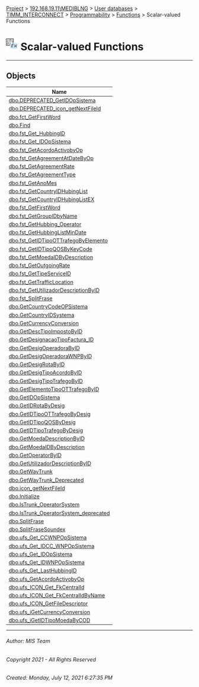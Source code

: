 #### 

[Project](../../../../../../index.md) > [192.168.19.11\\MEDIBLNG](../../../../../index.md) > [User databases](../../../../index.md) > [TIMM_INTERCONNECT](../../../index.md) > [Programmability](../../index.md) > [Functions](../index.md) > Scalar-valued Functions

# ![Scalar-valued Functions](../../../../../../Images/Function_Scalar32.png) Scalar-valued Functions

---

## <a name="#objects"></a>Objects

| Name |
|---|
| [dbo.DEPRECATED_GetIDOpSistema](DEPRECATED_GetIDOpSistema.md) |
| [dbo.DEPRECATED_icon_getNextFileId](DEPRECATED_icon_getNextFileId.md) |
| [dbo.fct_GetFirstWord](fct_GetFirstWord.md) |
| [dbo.Find](Find.md) |
| [dbo.fst_Get_HubbingID](fst_Get_HubbingID.md) |
| [dbo.fst_Get_IDOpSistema](fst_Get_IDOpSistema.md) |
| [dbo.fst_GetAcordoActivobyOp](fst_GetAcordoActivobyOp.md) |
| [dbo.fst_GetAgreementAtDateByOp](fst_GetAgreementAtDateByOp.md) |
| [dbo.fst_GetAgreementRate](fst_GetAgreementRate.md) |
| [dbo.fst_GetAgreementType](fst_GetAgreementType.md) |
| [dbo.fst_GetAnoMes](fst_GetAnoMes.md) |
| [dbo.fst_GetCountryIDHubingList](fst_GetCountryIDHubingList.md) |
| [dbo.fst_GetCountryIDHubingListEX](fst_GetCountryIDHubingListEX.md) |
| [dbo.fst_GetFirstWord](fst_GetFirstWord.md) |
| [dbo.fst_GetGroupIDbyName](fst_GetGroupIDbyName.md) |
| [dbo.fst_GetHubbing_Operator](fst_GetHubbing_Operator.md) |
| [dbo.fst_GetHubbingListMinDate](fst_GetHubbingListMinDate.md) |
| [dbo.fst_GetIDTipoOTTrafegoByElemento](fst_GetIDTipoOTTrafegoByElemento.md) |
| [dbo.fst_GetIDTipoQOSByKeyCode](fst_GetIDTipoQOSByKeyCode.md) |
| [dbo.fst_GetMoedaIDByDescription](fst_GetMoedaIDByDescription.md) |
| [dbo.fst_GetOutgoingRate](fst_GetOutgoingRate.md) |
| [dbo.fst_GetTipeServiceID](fst_GetTipeServiceID.md) |
| [dbo.fst_GetTrafficLocation](fst_GetTrafficLocation.md) |
| [dbo.fst_GetUtilizadorDescriptionByID](fst_GetUtilizadorDescriptionByID.md) |
| [dbo.fst_SplitFrase](fst_SplitFrase.md) |
| [dbo.GetCountryCodeOPSistema](GetCountryCodeOPSistema.md) |
| [dbo.GetCountryIDSystema](GetCountryIDSystema.md) |
| [dbo.GetCurrencyConversion](GetCurrencyConversion.md) |
| [dbo.GetDescTipoImpostoByID](GetDescTipoImpostoByID.md) |
| [dbo.GetDesignacaoTipoFactura_ID](GetDesignacaoTipoFactura_ID.md) |
| [dbo.GetDesigOperadoraByID](GetDesigOperadoraByID.md) |
| [dbo.GetDesigOperadoraWNPByID](GetDesigOperadoraWNPByID.md) |
| [dbo.GetDesigRotaByID](GetDesigRotaByID.md) |
| [dbo.GetDesigTipoAcordoByID](GetDesigTipoAcordoByID.md) |
| [dbo.GetDesigTipoTrafegoByID](GetDesigTipoTrafegoByID.md) |
| [dbo.GetElementoTipoOTTrafegoByID](GetElementoTipoOTTrafegoByID.md) |
| [dbo.GetIDOpSistema](GetIDOpSistema.md) |
| [dbo.GetIDRotaByDesig](GetIDRotaByDesig.md) |
| [dbo.GetIDTipoOTTrafegoByDesig](GetIDTipoOTTrafegoByDesig.md) |
| [dbo.GetIDTipoQOSByDesig](GetIDTipoQOSByDesig.md) |
| [dbo.GetIDTipoTrafegoByDesig](GetIDTipoTrafegoByDesig.md) |
| [dbo.GetMoedaDescriptionByID](GetMoedaDescriptionByID.md) |
| [dbo.GetMoedaIDByDescription](GetMoedaIDByDescription.md) |
| [dbo.GetOperatorByID](GetOperatorByID.md) |
| [dbo.GetUtilizadorDescriptionByID](GetUtilizadorDescriptionByID.md) |
| [dbo.GetWayTrunk](GetWayTrunk.md) |
| [dbo.GetWayTrunk_Deprecated](GetWayTrunk_Deprecated.md) |
| [dbo.icon_getNextFileId](icon_getNextFileId.md) |
| [dbo.Initialize](Initialize.md) |
| [dbo.IsTrunk_OperatorSystem](IsTrunk_OperatorSystem.md) |
| [dbo.IsTrunk_OperatorSystem_deprecated](IsTrunk_OperatorSystem_deprecated.md) |
| [dbo.SplitFrase](SplitFrase.md) |
| [dbo.SplitFraseSoundex](SplitFraseSoundex.md) |
| [dbo.ufs_Get_CCWNPOpSistema](ufs_Get_CCWNPOpSistema.md) |
| [dbo.ufs_Get_IDCC_WNPOpSistema](ufs_Get_IDCC_WNPOpSistema.md) |
| [dbo.ufs_Get_IDOpSistema](ufs_Get_IDOpSistema.md) |
| [dbo.ufs_Get_IDWNPOpSistema](ufs_Get_IDWNPOpSistema.md) |
| [dbo.ufs_Get_LastHubbingID](ufs_Get_LastHubbingID.md) |
| [dbo.ufs_GetAcordoActivobyOp](ufs_GetAcordoActivobyOp.md) |
| [dbo.ufs_ICON_Get_FkCentralId](ufs_ICON_Get_FkCentralId.md) |
| [dbo.ufs_ICON_Get_FkCentralIdByName](ufs_ICON_Get_FkCentralIdByName.md) |
| [dbo.ufs_ICON_GetFileDescriptor](ufs_ICON_GetFileDescriptor.md) |
| [dbo.ufs_iGetCurrencyConversion](ufs_iGetCurrencyConversion.md) |
| [dbo.ufs_iGetIDTipoMoedaByCOD](ufs_iGetIDTipoMoedaByCOD.md) |


---

###### Author:  MIS Team

###### Copyright 2021 - All Rights Reserved

###### Created: Monday, July 12, 2021 6:27:35 PM

